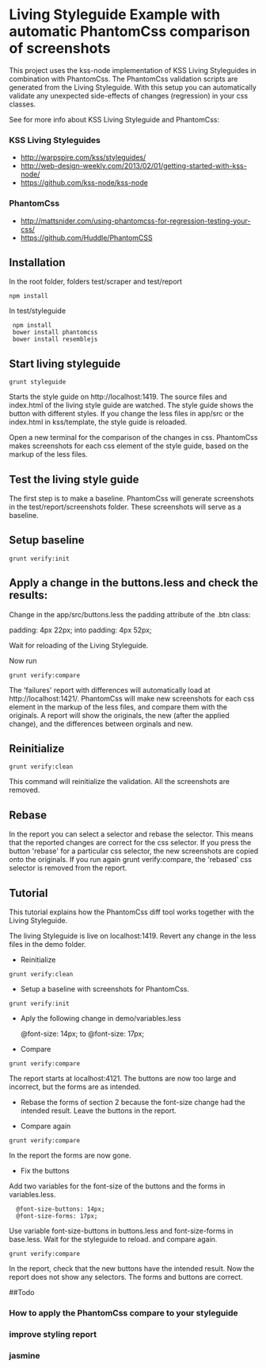 # Living Styleguide Example with automatic PhantomCss comparison of screenshots


This project uses the kss-node implementation of KSS Living Styleguides in combination with PhantomCss.
The PhantomCss validation scripts are generated from the Living Styleguide. With this setup you can automatically
validate any unexpected side-effects of changes (regression) in your css classes.

See for more info about KSS Living Styleguide and PhantomCss:

### KSS Living Styleguides
* http://warpspire.com/kss/styleguides/
* http://web-design-weekly.com/2013/02/01/getting-started-with-kss-node/
* https://github.com/kss-node/kss-node

### PhantomCss
* http://mattsnider.com/using-phantomcss-for-regression-testing-your-css/
* https://github.com/Huddle/PhantomCSS


## Installation

In the root folder, folders test/scraper and test/report

```shell
npm install
```

In test/styleguide

```shell
 npm install
 bower install phantomcss
 bower install resemblejs
```
## Start living styleguide

```shell
grunt styleguide
```

Starts the style guide on http://localhost:1419. The source files and index.html of the living style guide are watched.
The style guide shows the button with different styles. If you change the less files in app/src or the index.html in
kss/template, the style guide is reloaded.

Open a new terminal for the comparison of the changes in css. PhantomCss makes screenshots for each css element of
the style guide, based on the markup of the less files.


## Test the living style guide

The first step is to make a baseline. PhantomCss will generate screenshots in the test/report/screenshots folder. These
screenshots will serve as a baseline.

## Setup baseline

```shell
grunt verify:init
```

## Apply a change in the buttons.less and check the results:

Change in the app/src/buttons.less the padding attribute of the .btn class:

  padding: 4px 22px; into padding: 4px 52px;

Wait for reloading of the Living Styleguide.

Now run

```shell
grunt verify:compare
```

The 'failures' report with differences will automatically load at http://localhost:1421/. PhantomCss will make new
screenshots for each css element in the markup of the less files, and compare them with the originals.
A report will show the originals, the new (after the applied change), and the differences between orginals
and new.

## Reinitialize

```shell
grunt verify:clean
```
This command will reinitialize the validation. All the screenshots are removed.

## Rebase

In the report you can select a selector and rebase the selector. This means that the reported changes
are correct for the css selector. If you press the button 'rebase' for a particular css selector, the
new screenshots are copied onto the originals. If you run again grunt verify:compare, the 'rebased' css selector
is removed from the report.



## Tutorial

This tutorial explains how the PhantomCss diff tool works together with the Living Styleguide.

The living Styleguide is live on localhost:1419. Revert any change in the less files in the demo folder.

* Reinitialize

```shell
grunt verify:clean
```
* Setup a baseline with screenshots for PhantomCss.

```shell
grunt verify:init
```
* Aply the following change in demo/variables.less

  @font-size: 14px; to @font-size: 17px;

* Compare

```shell
grunt verify:compare
```

The report starts at localhost:4121. The buttons are now too large and incorrect,
but the forms are as intended.

* Rebase the forms of section 2 because the font-size change had the intended result. Leave
the buttons in the report.

* Compare again

```shell
grunt verify:compare
```
In the report the forms are now gone.

* Fix the buttons

Add two variables for the font-size of the buttons and the forms in variables.less.
```shell
  @font-size-buttons: 14px;
  @font-size-forms: 17px;
```
Use variable font-size-buttons in buttons.less and font-size-forms in base.less.
Wait for the styleguide to reload. and compare again.

```shell
grunt verify:compare
```

In the report, check that the new buttons have the intended result. Now the report does not show any selectors.
The forms and buttons are correct.

##Todo
### How to apply the PhantomCss compare to your styleguide
### improve styling report
### jasmine







